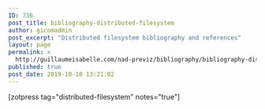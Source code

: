 ```yaml
---
ID: 736
post_title: bibliography-distributed-filesystem
author: gicomadmin
post_excerpt: "Distributed filesystem bibliography and references"
layout: page
permalink: >
  http://guillaumeisabelle.com/nad-previz/bibliography/bibliography-distributed-filesystem/
published: true
post_date: 2019-10-18 13:21:02
---
```

<!-- wp:shortcode --> [zotpress tag="distributed-filesystem" notes="true"] 

<!-- /wp:shortcode -->